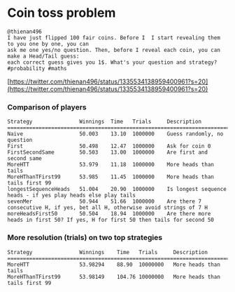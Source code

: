 # Coin toss problem 

```
@thienan496
I have just flipped 100 fair coins. Before I  I start revealing them to you one by one, you can 
ask me one yes/no question. Then, before I reveal each coin, you can make a Head/Tail guess: 
each correct guess gives you 1$. What's your question and strategy? #probability #maths
```
[https://twitter.com/thienan496/status/1335534138959400961?s=20](https://twitter.com/thienan496/status/1335534138959400961?s=20)


### Comparison of players

    Strategy               Winnings  Time   Trials     Description
    =================================================================================================
    Naive                  50.003    13.10  1000000    Guess randomly, no question
    First                  50.498    12.47  1000000    Ask for coin 0
    FirstSecondSame        50.503    13.00  1000000    Are first and second same
    MoreHTT                53.979    11.18  1000000    More heads than tails
    MoreHThanTFirst99      53.985    11.45  1000000    More heads than tails first 99
    longestSequenceHeads   51.004    20.90  1000000    Is longest sequence heads - if yes play heads else play tails
    sevenMer               50.944    51.66  1000000    Are there 7 consecutive H, if yes, bet all H, otherwise avoid strings of 7 H
    moreHeadsFirst50       50.504    18.94  1000000    Are there more heads in first 50? If yes, H for first 50 then tails for second 50
    
    
### More resolution (trials) on two top strategies
    Strategy               Winnings    Time   Trials     Description
    =================================================================================================
    MoreHTT                53.98294    88.90  10000000   More heads than tails
    MoreHThanTFirst99      53.98149    104.76 10000000   More heads than tails first 99

